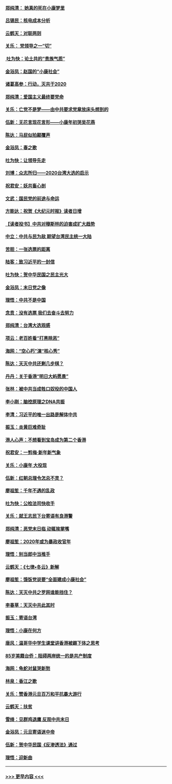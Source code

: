 #### [郑纯清： 她真的死在小康梦里](../pages/nsc993/n11806623.md?t=01210111) 
#### [吕锡民：核电成本分析](../pages/nsc993/n11806284.md?t=01210111) 
#### [云鹤天：对联两则](../pages/nsc993/n11805957.md?t=01210111) 
#### [关乐： 党领导之一“切”](../pages/nsc993/n11804505.md?t=01210111) 
#### [ 吐为快：论土共的“贵族气质”](../pages/nsc993/n11804490.md?t=01210111) 
#### [金浴凤：赵国的“小康社会”](../pages/nsc993/n11804452.md?t=01210111) 
#### [诸葛高参：行动，灭共于2020](../pages/nsc993/n11804120.md?t=01210111) 
#### [郑纯清：爱国主义最终要党命](../pages/nsc993/n11802197.md?t=01210111) 
#### [关乐：亡党不是梦——由中共要求党章放床头想到的](../pages/nsc993/n11802156.md?t=01210111) 
#### [伍新：无花言现花言形——小康年初哭吴花燕](../pages/nsc993/n11800044.md?t=01210111) 
#### [陈达：马屁似拍颠覆声](../pages/nsc993/n11800010.md?t=01210111) 
#### [金浴凤：春之歌](../pages/nsc993/n11797687.md?t=01210111) 
#### [吐为快：让领导先走](../pages/nsc993/n11797512.md?t=01210111) 
#### [刘博：众志所归——2020台湾大选的启示](../pages/nsc993/n11796878.md?t=01210111) 
#### [祝君安：妖共畜心剖](../pages/nsc993/n11794273.md?t=01210111) 
#### [文武：国民党的前途与命运](../pages/nsc993/n11794198.md?t=01210111) 
#### [方能达：祝贺《大纪元时报》读者日增](../pages/nsc993/n11793807.md?t=01210111) 
#### [【读者投书】中共对穆斯林的迫害成扩大趋势](../pages/nsc993/n11791371.md?t=01210111) 
#### [中立：中共与民为敌 期望台湾民主统一大陆](../pages/nsc993/n11790392.md?t=01210111) 
#### [苦胆：一张选票的距离](../pages/nsc993/n11788914.md?t=01210111) 
#### [陆客：致习近平的一封信](../pages/nsc993/n11788867.md?t=01210111) 
#### [吐为快：贺中华民国之民主光大](../pages/nsc993/n11788618.md?t=01210111) 
#### [金浴凤：末日党之像](../pages/nsc993/n11787475.md?t=01210111) 
#### [理悟：中共不是中国](../pages/nsc993/n11787463.md?t=01210111) 
#### [念贲：没有选票  我们去奋斗去努力](../pages/nsc993/n11787398.md?t=01210111) 
#### [郑纯清：台湾大选观感](../pages/nsc993/n11786210.md?t=01210111) 
#### [项云：老百姓看“打黑除恶”](../pages/nsc993/n11785398.md?t=01210111) 
#### [海网：“空心朽”演“核心秀”](../pages/nsc993/n11783874.md?t=01210111) 
#### [陈达：天灭中共还剩几步棋？](../pages/nsc993/n11783719.md?t=01210111) 
#### [丹丹：关于香港“明日大屿愿景”](../pages/nsc993/n11783273.md?t=01210111) 
#### [张林：被中共当成牲口奴役的中国人](../pages/nsc993/n11782397.md?t=01210111) 
#### [李小刚：脑控原理之DNA共振](../pages/nsc993/n11780962.md?t=01210111) 
#### [李清：习近平的唯一出路是解体中共](../pages/nsc993/n11780866.md?t=01210111) 
#### [振玉：炎黄巨难奇耻](../pages/nsc993/n11779632.md?t=01210111) 
#### [港人心声：不想看到宝岛成为第二个香港](../pages/nsc993/n11778817.md?t=01210111) 
#### [祝君安：一剪梅‧新年新气象](../pages/nsc993/n11776340.md?t=01210111) 
#### [关乐：小康年 大役现](../pages/nsc993/n11774213.md?t=01210111) 
#### [伍新：红朝总理令怎总不灵？](../pages/nsc993/n11770813.md?t=01210111) 
#### [廖祖笙：千年不遇的乱政](../pages/nsc993/n11770373.md?t=01210111) 
#### [吐为快：公检法司快收手](../pages/nsc993/n11770359.md?t=01210111) 
#### [关乐：就王志民下台寄语有良港警](../pages/nsc993/n11769903.md?t=01210111) 
#### [郑纯清：恶党末日临 动辄挨掌嘴](../pages/nsc993/n11769356.md?t=01210111) 
#### [廖祖笙：2020年或为暴政收官年](../pages/nsc993/n11768216.md?t=01210111) 
#### [理悟：别当郎中当推手](../pages/nsc993/n11768243.md?t=01210111) 
#### [云鹤天：《七律▪冬云》新解](../pages/nsc993/n11768204.md?t=01210111) 
#### [廖祖笙：饿饭党说要“全面建成小康社会”](../pages/nsc993/n11767482.md?t=01210111) 
#### [陈达：天灭中共之罗网谁能挡住？](../pages/nsc993/n11767465.md?t=01210111) 
#### [李春草：天灭中共此其时](../pages/nsc993/n11767452.md?t=01210111) 
#### [振玉：寄语台湾](../pages/nsc993/n11767432.md?t=01210111) 
#### [理悟：小康在何方](../pages/nsc993/n11767394.md?t=01210111) 
#### [唐风：温哥华中学生课堂讲香港被踢下体之思考](../pages/nsc993/n11766848.md?t=01210111) 
#### [85岁美籍台侨：阻碍两岸统一的是共产制度](../pages/nsc993/n11765043.md?t=01210111) 
#### [海网：龟蛇对鼠哭新愁](../pages/nsc993/n11764895.md?t=01210111) 
#### [林泉：香江之歌](../pages/nsc993/n11764415.md?t=01210111) 
#### [关乐：赞香港元旦百万和平抗暴大游行](../pages/nsc993/n11764382.md?t=01210111) 
#### [云鹤天：扶贫](../pages/nsc993/n11764245.md?t=01210111) 
#### [雪绮：见群鸡退鹰  反观中共末日](../pages/nsc993/n11762112.md?t=01210111) 
#### [金浴凤：元旦寄语迷中帝](../pages/nsc993/n11761788.md?t=01210111) 
#### [伍新：贺中华民国《反渗透法》通过](../pages/nsc993/n11761994.md?t=01210111) 
#### [理悟：迎新曲](../pages/nsc993/n11761152.md?t=01210111) 

----
#### [ >>> 更早内容 <<< ](../indexes/nsc993-earlier.md)
